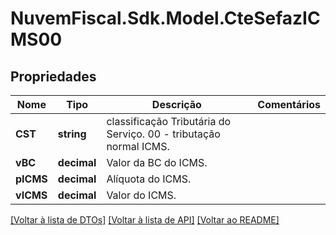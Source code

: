 # NuvemFiscal.Sdk.Model.CteSefazICMS00

## Propriedades

Nome | Tipo | Descrição | Comentários
------------ | ------------- | ------------- | -------------
**CST** | **string** | classificação Tributária do Serviço.  00 - tributação normal ICMS. | 
**vBC** | **decimal** | Valor da BC do ICMS. | 
**pICMS** | **decimal** | Alíquota do ICMS. | 
**vICMS** | **decimal** | Valor do ICMS. | 

[[Voltar à lista de DTOs]](../README.md#documentation-for-models) [[Voltar à lista de API]](../README.md#documentation-for-api-endpoints) [[Voltar ao README]](../README.md)


